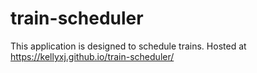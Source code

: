 # train-scheduler

This application is designed to schedule trains. Hosted at https://kellyxj.github.io/train-scheduler/
